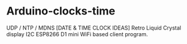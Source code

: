 # Arduino-clocks-time
UDP / NTP / MDNS  [DATE &amp; TIME CLOCK IDEAS] Retro Liquid Crystal display I2C ESP8266 D1 mini WiFi based client program.
